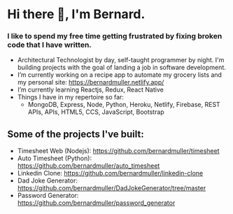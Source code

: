 # Hi there 👋, I'm Bernard. 

### I like to spend my free time getting frustrated by fixing broken code that I have written.

- Architectural Technologist by day, self-taught programmer by night. I'm building projects with the goal of landing a job in software development.
- I’m currently working on a recipe app to automate my grocery lists and my personal site: https://bernardmuller.netlify.app/
- I’m currently learning Reactjs, Redux, React Native
- Things I have in my repertoire so far:
  - MongoDB, Express, Node, Python, Heroku, Netlify, Firebase, REST APIs, APIs, HTML5, CCS, JavaScript, Bootstrap

## Some of the projects I've built:
- Timesheet Web (Nodejs): https://github.com/bernardmuller/timesheet
- Auto Timesheet (Python): https://github.com/bernardmuller/auto_timesheet
- Linkedin Clone: https://github.com/bernardmuller/linkedin-clone
- Dad Joke Generator: https://github.com/bernardmuller/DadJokeGenerator/tree/master
- Password Generator: https://github.com/bernardmuller/password_generator


<!--
**bernardmuller/bernardmuller** is a ✨ _special_ ✨ repository because its `README.md` (this file) appears on your GitHub profile.

Here are some ideas to get you started:

- 🔭 I’m currently working on Timesheet Web & Recipe App
- 🌱 I’m currently learning Reactjs
- 👯 I’m looking to collaborate on ...
- 🤔 I’m looking for help with ...
- 💬 Ask me about ...
- 📫 How to reach me: ...
- 😄 Pronouns: ...
- ⚡ Fun fact: ...

### Feel free to say hi!
[<img align="left" alt="bernarmuller | LinkedIn" width="22px" src="https://cdn.jsdelivr.net/npm/simple-icons@v3/icons/linkedin.svg" />][linkedin]
[<img align="left" alt="bernardmuller | Instagram" width="22px" src="https://cdn.jsdelivr.net/npm/simple-icons@v3/icons/instagram.svg" />][instagram]


-->



[instagram]: https://www.instagram.com/bernard_muller
[linkedin]: https://www.linkedin.com/in/bernard-muller-a9a53a174/
